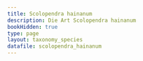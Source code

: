 ```yaml
---
title: Scolopendra hainanum
description: Die Art Scolopendra hainanum
bookHidden: true
type: page
layout: taxonomy_species
datafile: scolopendra_hainanum
---
```


